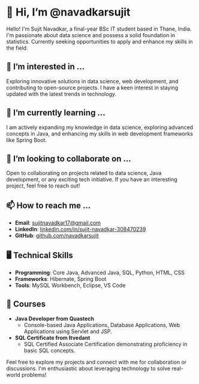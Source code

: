 # 👋 Hi, I’m @navadkarsujit

Hello! I'm Sujit Navadkar, a final-year BSc IT student based in Thane, India. I'm passionate about data science and possess a solid foundation in statistics. Currently seeking opportunities to apply and enhance my skills in the field.

## 👀 I’m interested in ...

Exploring innovative solutions in data science, web development, and contributing to open-source projects. I have a keen interest in staying updated with the latest trends in technology.

## 🌱 I’m currently learning ...

I am actively expanding my knowledge in data science, exploring advanced concepts in Java, and enhancing my skills in web development frameworks like Spring Boot.

## 💞️ I’m looking to collaborate on ...

Open to collaborating on projects related to data science, Java development, or any exciting tech initiative. If you have an interesting project, feel free to reach out!

## 📫 How to reach me ...

- **Email**: sujitnavadkar17@gmail.com
- **LinkedIn**: [linkedin.com/in/sujit-navadkar-308470239](https://www.linkedin.com/in/sujit-navadkar-308470239)
- **GitHub**: [github.com/navadkarsujit](https://github.com/navadkarsujit)

## 🖥️ Technical Skills

- **Programming**: Core Java, Advanced Java, SQL, Python, HTML, CSS
- **Frameworks**: Hibernate, Spring Boot
- **Tools**: MySQL Workbench, Eclipse, VS Code

## 🚀 Courses

- **Java Developer from Quastech**
  - Console-based Java Applications, Database Applications, Web Applications using Servlet and JSP.
- **SQL Certificate from Itvedant**
  - SQL Certified Associate Certification demonstrating proficiency in basic SQL concepts.

Feel free to explore my projects and connect with me for collaboration or discussions. I'm enthusiastic about leveraging technology to solve real-world problems!
